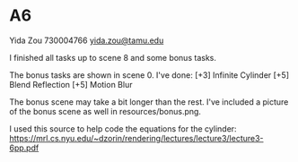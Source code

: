 # A6
Yida Zou
730004766
yida.zou@tamu.edu

I finished all tasks up to scene 8 and some bonus tasks.
 
The bonus tasks are shown in scene 0.
I've done:
[+3] Infinite Cylinder
[+5] Blend Reflection
[+5] Motion Blur

The bonus scene may take a bit longer than the rest.
I've included a picture of the bonus scene as well in resources/bonus.png.

I used this source to help code the equations for the cylinder:
https://mrl.cs.nyu.edu/~dzorin/rendering/lectures/lecture3/lecture3-6pp.pdf




